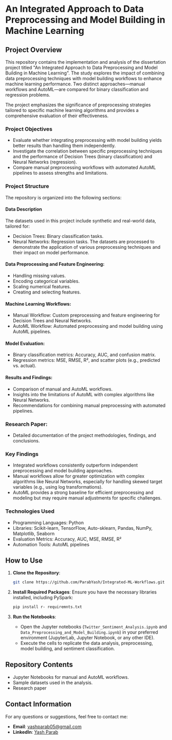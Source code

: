 # An Integrated Approach to Data Preprocessing and Model Building in Machine Learning
## Project Overview
This repository contains the implementation and analysis of the dissertation project titled "An Integrated Approach to Data Preprocessing and Model Building in Machine Learning". The study explores the impact of combining data preprocessing techniques with model building workflows to enhance machine learning performance. Two distinct approaches—manual workflows and AutoML—are compared for binary classification and regression problems.

The project emphasizes the significance of preprocessing strategies tailored to specific machine learning algorithms and provides a comprehensive evaluation of their effectiveness.

### Project Objectives
- Evaluate whether integrating preprocessing with model building yields better results than handling them independently.
- Investigate the correlation between specific preprocessing techniques and the performance of Decision Trees (binary classification) and Neural Networks (regression).
- Compare manual preprocessing workflows with automated AutoML pipelines to assess strengths and limitations.

### Project Structure
The repository is organized into the following sections:

#### Data Description
The datasets used in this project include synthetic and real-world data, tailored for:

- Decision Trees: Binary classification tasks.
- Neural Networks: Regression tasks.
The datasets are processed to demonstrate the application of various preprocessing techniques and their impact on model performance.

#### Data Preprocessing and Feature Engineering:

- Handling missing values.
- Encoding categorical variables.
- Scaling numerical features.
- Creating and selecting features.

#### Machine Learning Workflows:

- Manual Workflow: Custom preprocessing and feature engineering for Decision Trees and Neural Networks.
- AutoML Workflow: Automated preprocessing and model building using AutoML pipelines.

#### Model Evaluation:

- Binary classification metrics: Accuracy, AUC, and confusion matrix.
- Regression metrics: MSE, RMSE, R², and scatter plots (e.g., predicted vs. actual).

#### Results and Findings:

- Comparison of manual and AutoML workflows.
- Insights into the limitations of AutoML with complex algorithms like Neural Networks.
- Recommendations for combining manual preprocessing with automated pipelines.

### Research Paper:

- Detailed documentation of the project methodologies, findings, and conclusions.


### Key Findings
- Integrated workflows consistently outperform independent preprocessing and model building approaches.
- Manual workflows allow for greater optimization with complex algorithms like Neural Networks, especially for handling skewed target variables (e.g., using log transformations).
- AutoML provides a strong baseline for efficient preprocessing and modeling but may require manual adjustments for specific challenges.

### Technologies Used
- Programming Languages: Python
- Libraries: Scikit-learn, TensorFlow, Auto-sklearn, Pandas, NumPy, Matplotlib, Seaborn
- Evaluation Metrics: Accuracy, AUC, MSE, RMSE, R²
- Automation Tools: AutoML pipelines

## How to Use

1. **Clone the Repository**:
   ```bash
   git clone https://github.com/ParabYash/Integrated-ML-Workflows.git
   ```

2. **Install Required Packages**:
   Ensure you have the necessary libraries installed, including PySpark:
   ```bash
   pip install r- requiremnts.txt
   ```

3. **Run the Notebooks**:
   - Open the Jupyter notebooks (`Twitter_Sentiment_Analysis.ipynb` and `Data_Preprocessing_and_Model_Building.ipynb`) in your preferred environment (JupyterLab, Jupyter Notebook, or any other IDE).
   - Execute the cells to replicate the data analysis, preprocessing, model building, and sentiment classification.

## Repository Contents
- Jupyter Notebooks for manual and AutoML workflows.
- Sample datasets used in the analysis.
- Research paper


## Contact Information

For any questions or suggestions, feel free to contact me:

- **Email**: yashparab05@gmail.com
- **LinkedIn**: [Yash Parab](https://linkedin.com/in/yash-parab-9a5a6a209)
